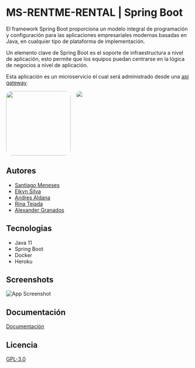 # MS-RENTME-RENTAL | Spring Boot

El framework Spring Boot proporciona un modelo integral de programación y configuración para las aplicaciones empresariales modernas basadas en Java, en cualquier tipo de plataforma de implementación.

Un elemento clave de Spring Boot es el soporte de infraestructura a nivel de aplicación, esto permite que los equipos puedan centrarse en la lógica de negocios a nivel de aplicación.

Esta aplicación es un microservicio el cual será administrado desde una [api gateway](https://github.com/Grupo3CursoP38/api-gateway).

<div style="text-align: center; display:flex; gap:1rem;">
  <img src="https://pbs.twimg.com/profile_images/1386480173613076484/FRbS-TaM_400x400.jpg" width="176" style="border-radius: 15px;">
  <img src="https://i.ytimg.com/vi/vLuxYtkxQTM/mqdefault.jpg" width="auto" style="border-radius: 15px;">
</div>

## Autores

- [Santiago Meneses](https://interacpedia.com/user/santiago-meneses-1)
- [Elkyn Silva](https://interacpedia.com/user/elkyn-silva-gonzalez)
- [Andres Aldana](https://github.com/)
- [Rina Tejada](https://github.com/rishiteca)
- [Alexander Granados](https://interacpedia.com/user/alexander-granados)

## Tecnologias

- Java 11
- Spring Boot
- Docker
- Heroku

## Screenshots

![App Screenshot](https://res.cloudinary.com/dlgvxohur/image/upload/v1638736489/MinTic/k4boslq3finzty4mb0co.png)

## Documentación

[Documentación](https://ms-rentme-rental.herokuapp.com/swagger-ui.html#/)

## Licencia

[GPL-3.0](https://choosealicense.com/licenses/gpl-3.0/)
